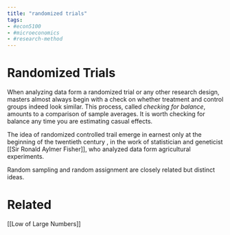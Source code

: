 ```yaml
---
title: "randomized trials"
tags:
- #econ5100 
- #microeconomics 
- #research-method
---
```

# Randomized Trials
When analyzing data form a randomized trial or any other research design, masters almost always begin with a check on whether treatment and control groups indeed look similar. This process, called *checking for balance*, amounts to a comparison of sample averages. It is worth checking for balance any time you are estimating casual effects.

The idea of randomized controlled trail emerge in earnest only at the beginning of the twentieth century , in the work of statistician and geneticist [[Sir Ronald Aylmer Fisher]], who analyzed data form agricultural experiments. 

Random sampling and random assignment are closely related but distinct ideas.

# Related
[[Low of Large Numbers]]